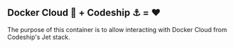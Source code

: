 Docker Cloud 🐳 + Codeship ⚓️ = ❤️
---

The purpose of this container is to allow interacting with Docker Cloud from
Codeship's Jet stack.
